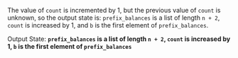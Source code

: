 The value of `count` is incremented by 1, but the previous value of `count` is unknown, so the output state is: `prefix_balances` is a list of length `n + 2`, `count` is increased by 1, and `b` is the first element of `prefix_balances`. 

Output State: **`prefix_balances` is a list of length `n + 2`, `count` is increased by 1, `b` is the first element of `prefix_balances`**